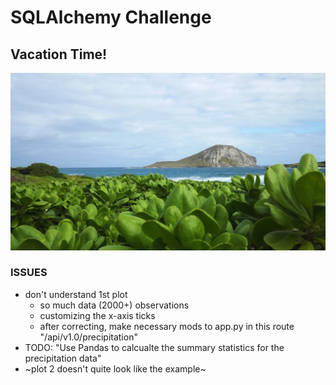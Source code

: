 # SQLAlchemy Challenge

## Vacation Time!

![Adobe free](https://github.com/ejbaq49/sqlalchemy-challenge/blob/master/Resources/negative-space-hawaii-water-plants-landscape-1062x598.jpg?raw=true)


### ISSUES
* don't understand 1st plot
  * so much data (2000+) observations
  * customizing the x-axis ticks
  * after correcting, make necessary mods to app.py in this route "/api/v1.0/precipitation"
* TODO: "Use Pandas to calcualte the summary statistics for the precipitation data"
* ~plot 2 doesn't quite look like the example~
